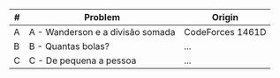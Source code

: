 | #   | Problem                          | Origin           |
| --- | -------------------------------- | ---------------- |
| A   | A - Wanderson e a divisão somada | CodeForces 1461D |
| B   | B - Quantas bolas?               | ...              |
| C   | C - De pequena a pessoa          | ...              |
